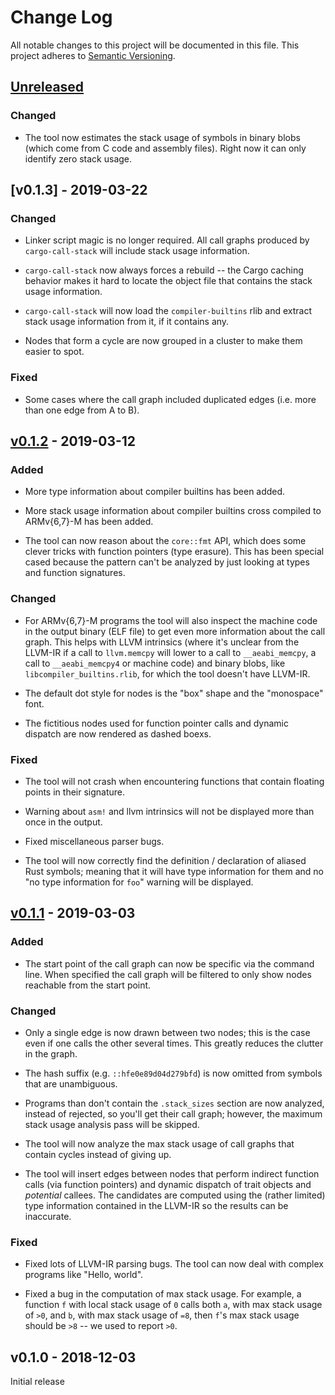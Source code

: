 # Change Log

All notable changes to this project will be documented in this file.
This project adheres to [Semantic Versioning](http://semver.org/).

## [Unreleased]

### Changed

- The tool now estimates the stack usage of symbols in binary blobs (which come
from C code and assembly files). Right now it can only identify zero stack usage.

## [v0.1.3] - 2019-03-22

### Changed

- Linker script magic is no longer required. All call graphs produced by
  `cargo-call-stack` will include stack usage information.

- `cargo-call-stack` now always forces a rebuild -- the Cargo caching behavior
  makes it hard to locate the object file that contains the stack usage
  information.

- `cargo-call-stack` will now load the `compiler-builtins` rlib and extract
  stack usage information from it, if it contains any.

- Nodes that form a cycle are now grouped in a cluster to make them easier to
  spot.

### Fixed

- Some cases where the call graph included duplicated edges (i.e. more than one
  edge from A to B).

## [v0.1.2] - 2019-03-12

### Added

- More type information about compiler builtins has been added.

- More stack usage information about compiler builtins cross compiled to
  ARMv{6,7}-M has been added.

- The tool can now reason about the `core::fmt` API, which does some clever
  tricks with function pointers (type erasure). This has been special cased
  because the pattern can't be analyzed by just looking at types and function
  signatures.

### Changed

- For ARMv{6,7}-M programs the tool will also inspect the machine code in the
  output binary (ELF file) to get even more information about the call graph.
  This helps with LLVM intrinsics (where it's unclear from the LLVM-IR if a call
  to `llvm.memcpy` will lower to a call to `__aeabi_memcpy`, a call to
  `__aeabi_memcpy4` or machine code) and binary blobs, like
  `libcompiler_builtins.rlib`, for which the tool doesn't have LLVM-IR.

- The default dot style for nodes is the "box" shape and the "monospace" font.

- The fictitious nodes used for function pointer calls and dynamic dispatch are
  now rendered as dashed boexs.

### Fixed

- The tool will not crash when encountering functions that contain floating
  points in their signature.

- Warning about `asm!` and llvm intrinsics will not be displayed more than once
  in the output.

- Fixed miscellaneous parser bugs.

- The tool will now correctly find the definition / declaration of aliased
  Rust symbols; meaning that it will have type information for them and no
  "no type information for `foo`" warning will be displayed.

## [v0.1.1] - 2019-03-03

### Added

- The start point of the call graph can now be specific via the command line.
  When specified the call graph will be filtered to only show nodes reachable
  from the start point.

### Changed

- Only a single edge is now drawn between two nodes; this is the case even if
  one calls the other several times. This greatly reduces the clutter in the
  graph.

- The hash suffix (e.g. `::hfe0e89d04d279bfd`) is now omitted from symbols that
  are unambiguous.

- Programs than don't contain the `.stack_sizes` section are now analyzed,
  instead of rejected, so you'll get their call graph; however, the maximum
  stack usage analysis pass will be skipped.

- The tool will now analyze the max stack usage of call graphs that contain
  cycles instead of giving up.

- The tool will insert edges between nodes that perform indirect function calls
  (via function pointers) and dynamic dispatch of trait objects and *potential*
  callees. The candidates are computed using the (rather limited) type
  information contained in the LLVM-IR so the results can be inaccurate.

### Fixed

- Fixed lots of LLVM-IR parsing bugs. The tool can now deal with complex
  programs like "Hello, world".

- Fixed a bug in the computation of max stack usage. For example, a function `f`
  with local stack usage of `0` calls both `a`, with max stack usage of `>0`,
  and `b`, with max stack usage of `=8`, then `f`'s max stack usage should be
  `>8` -- we used to report `>0`.

## v0.1.0 - 2018-12-03

Initial release

[Unreleased]: https://github.com/japaric/cargo-call-stack/compare/v0.1.2...HEAD
[v0.1.2]: https://github.com/japaric/cargo-call-stack/compare/v0.1.1...v0.1.2
[v0.1.1]: https://github.com/japaric/cargo-call-stack/compare/v0.1.0...v0.1.1
